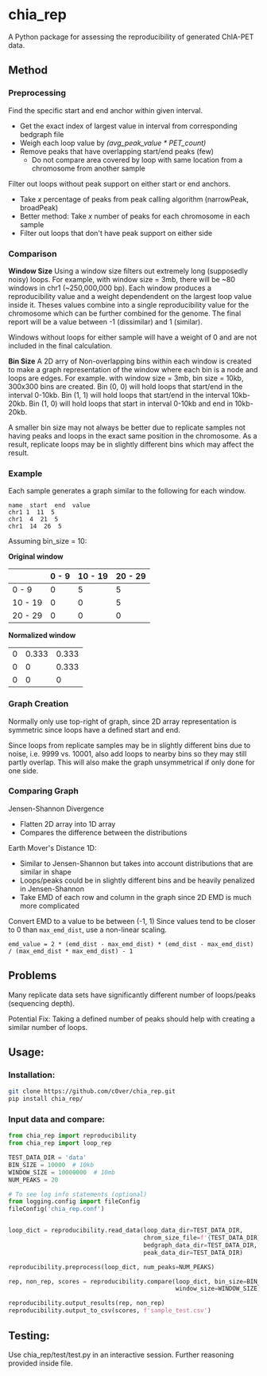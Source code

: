 # chia_rep  
A Python package for assessing the reproducibility of generated ChIA-PET data.  
  
## Method  
### Preprocessing  
Find the specific start and end anchor within given interval.  
- Get the exact index of largest value in interval from corresponding bedgraph file  
- Weigh each loop value by *(avg_peak_value * PET_count)*  
- Remove peaks that have overlapping start/end peaks (few)
	- Do not compare area covered by loop with same location from a chromosome from another sample
  
Filter out loops without peak support on either start or end anchors.  
 - Take *x* percentage of peaks from peak calling algorithm (narrowPeak, broadPeak)
 - Better method: Take *x* number of peaks for each chromosome in each sample
 - Filter out loops that don't have peak support on either side
  
### Comparison  
**Window Size**
Using a window size filters out extremely long (supposedly noisy) loops. For example, with window size = 3mb, there will be ~80 windows in chr1 (~250,000,000 bp). Each window produces a reproducibility value and a weight dependendent on the largest loop value inside it. Theses values combine into a single reproducibility value for the chromosome which can be further combined for the genome. The final report will be a value between -1 (dissimilar) and 1 (similar).

Windows without loops for either sample will have a weight of 0 and are not included in the final calculation. 

**Bin Size**
A 2D arry of Non-overlapping bins within each window is created to make a graph representation of the window where each bin is a node and loops are edges. For example. with window size = 3mb, bin size = 10kb, 300x300 bins are created. Bin (0, 0) will hold loops that start/end in the interval 0-10kb. Bin (1, 1) will hold loops that start/end in the interval 10kb-20kb. Bin (1, 0) will hold loops that start in interval 0-10kb and end in 10kb-20kb.

A smaller bin size may not always be better due to replicate samples not having peaks and loops in the exact same position in the chromosome. As a result, replicate loops may be in slightly different bins which may affect the result.
  
### Example  
Each sample generates a graph similar to the following for each window.  
```  
name  start  end  value   
chr1 1  11  5  
chr1  4  21  5  
chr1  14  26  5  
```  
Assuming bin_size = 10:  
  
**Original window**  

|          |  0 - 9   | 10 - 19  | 20 - 29  |  
|--------- |--------  |--------- |--------- |  
| 0 - 9    | 0        | 5        | 5        |  
| 10 - 19  | 0        | 0        | 5        |  
| 20 - 29  | 0        | 0        | 0        |  
  
**Normalized window**  

|          |     |     |  
|--------- |--------  |--------- |  
| 0        | 0.333    | 0.333    |  
| 0        | 0        | 0.333    |  
| 0        | 0        | 0        |  
  
### Graph Creation  
Normally only use top-right of graph, since 2D array representation is symmetric since loops have a defined start and end.
  
Since loops from replicate samples may be in slightly different bins due to noise, i.e. 9999 vs. 10001, also add loops to nearby bins so they may still partly overlap. This will also make the graph unsymmetrical if only done for one side. 
  
  
### Comparing Graph  
Jensen-Shannon Divergence  
- Flatten 2D array into 1D array  
- Compares the difference between the distributions  
  
Earth Mover's Distance 1D:  
- Similar to Jensen-Shannon but takes into account distributions that are similar in shape  
- Loops/peaks could be in slightly different bins and be heavily penalized in Jensen-Shannon  
- Take EMD of each row and column in the graph since 2D EMD is much more complicated

Convert EMD to a value to be between (-1, 1)
Since values tend to be closer to 0 than `max_emd_dist`, use a non-linear scaling.
```
emd_value = 2 * (emd_dist - max_emd_dist) * (emd_dist - max_emd_dist) / (max_emd_dist * max_emd_dist) - 1
```
  
## Problems  
Many replicate data sets have significantly different number of loops/peaks (sequencing depth).

Potential Fix:
Taking a defined number of peaks should help with creating a similar number of loops.
  
## Usage:  
### Installation:  
```bash  
git clone https://github.com/c0ver/chia_rep.git  
pip install chia_rep/  
```  
  
### Input data and compare:
```python  
from chia_rep import reproducibility
from chia_rep import loop_rep

TEST_DATA_DIR = 'data'
BIN_SIZE = 10000  # 10kb
WINDOW_SIZE = 10000000  # 10mb
NUM_PEAKS = 20

# To see log info statements (optional)
from logging.config import fileConfig
fileConfig('chia_rep.conf')


loop_dict = reproducibility.read_data(loop_data_dir=TEST_DATA_DIR,
                                      chrom_size_file=f'{TEST_DATA_DIR}/hg38.chrom.sizes',
                                      bedgraph_data_dir=TEST_DATA_DIR,
                                      peak_data_dir=TEST_DATA_DIR)

reproducibility.preprocess(loop_dict, num_peaks=NUM_PEAKS)

rep, non_rep, scores = reproducibility.compare(loop_dict, bin_size=BIN_SIZE,
                                               window_size=WINDOW_SIZE)

reproducibility.output_results(rep, non_rep)
reproducibility.output_to_csv(scores, f'sample_test.csv')
```

## Testing:
Use chia_rep/test/test.py in an interactive session. Further reasoning provided
inside file.